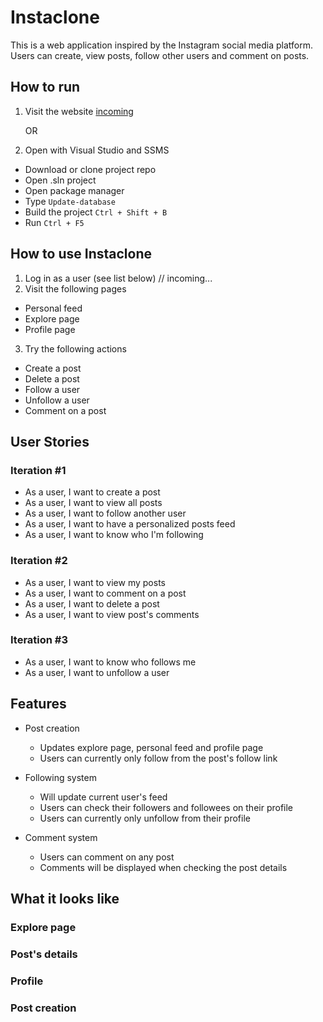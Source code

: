 # Instaclone

This is a web application inspired by the Instagram social media platform. Users can create, view posts, follow other users and comment on posts.

## How to run

1. Visit the website [incoming]()

    OR

2. Open with Visual Studio and SSMS

-   Download or clone project repo
-   Open .sln project
-   Open package manager
-   Type `Update-database`
-   Build the project `Ctrl + Shift + B`
-   Run `Ctrl + F5`

## How to use Instaclone

1. Log in as a user (see list below) // incoming...
2. Visit the following pages

-   Personal feed
-   Explore page
-   Profile page

3. Try the following actions

-   Create a post
-   Delete a post
-   Follow a user
-   Unfollow a user
-   Comment on a post

## User Stories

### Iteration #1

-   As a user, I want to create a post
-   As a user, I want to view all posts
-   As a user, I want to follow another user
-   As a user, I want to have a personalized posts feed
-   As a user, I want to know who I'm following

### Iteration #2

-   As a user, I want to view my posts
-   As a user, I want to comment on a post
-   As a user, I want to delete a post
-   As a user, I want to view post's comments

### Iteration #3

-   As a user, I want to know who follows me
-   As a user, I want to unfollow a user

## Features

-   Post creation

    -   Updates explore page, personal feed and profile page
    -   Users can currently only follow from the post's follow link

-   Following system

    -   Will update current user's feed
    -   Users can check their followers and followees on their profile
    -   Users can currently only unfollow from their profile

-   Comment system
    -   Users can comment on any post
    -   Comments will be displayed when checking the post details

## What it looks like

### Explore page

<!-- ![]() -->

### Post's details

<!-- ![]() -->

### Profile

<!-- ![]() -->

### Post creation

<!-- ![]() -->
